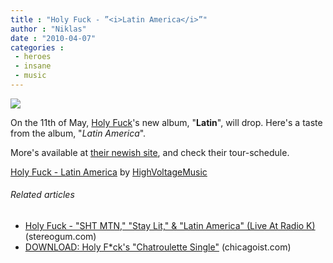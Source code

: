 ```yaml
---
title : "Holy Fuck - ”<i>Latin America</i>”"
author : "Niklas"
date : "2010-04-07"
categories : 
 - heroes
 - insane
 - music
---
```


[![](http://img2.visualizeus.com/thumbs/09/06/04/atp,greyscale,holy,fuck,people,portraits-ea7113d797b0225c198ee9996fcda2ab_h.jpg)](http://img2.visualizeus.com/thumbs/09/06/04/atp,greyscale,holy,fuck,people,portraits-ea7113d797b0225c198ee9996fcda2ab_h.jpg)

On the 11th of May, [Holy Fuck](http://en.wikipedia.org/wiki/Holy%20Fuck)'s new album, "**Latin**", will drop. Here's a taste from the album, "_Latin America_".

More's available at [their newish site](http://www.holyfuckmusic.com), and check their tour-schedule.

  [Holy Fuck - Latin America](http://soundcloud.com/highvoltagemusic/holy-fuck-latin-america) by [HighVoltageMusic](http://soundcloud.com/highvoltagemusic)

###### Related articles

- [Holy Fuck - "SHT MTN," "Stay Lit," & "Latin America" (Live At Radio K)](http://stereogum.com/318301/holy-fuck-sht-mtn-stay-lit-latin-america-live-at-radio-k/video/) (stereogum.com)
- [DOWNLOAD: Holy F\*ck's "Chatroulette Single"](http://chicagoist.com/2010/03/15/download_holy_fcks_chatroulette_sin.php) (chicagoist.com)
